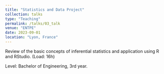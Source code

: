 ```yaml
---
title: "Statistics and Data Project"
collection: talks
type: "Teaching"
permalink: /talks/03_talk
venue: "ENTPE"
date: 2023-09-01
location: "Lyon, France"
---
```


Review of the basic concepts of inferential statistics and application using R and RStudio. (Load: 16h)

Level: Bachelor of Engineering, 3rd year. 
